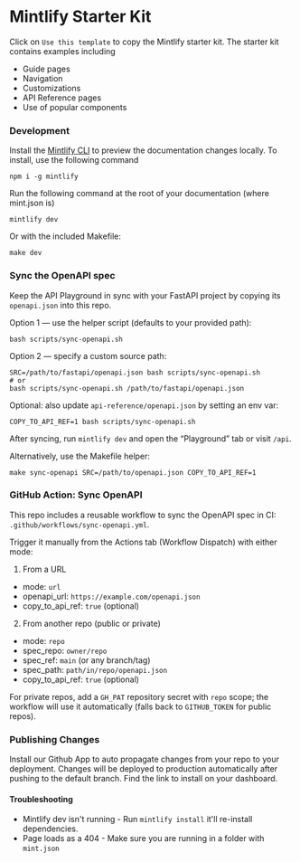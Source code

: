 # Mintlify Starter Kit

Click on `Use this template` to copy the Mintlify starter kit. The starter kit contains examples including

- Guide pages
- Navigation
- Customizations
- API Reference pages
- Use of popular components

### Development

Install the [Mintlify CLI](https://www.npmjs.com/package/mintlify) to preview the documentation changes locally. To install, use the following command

```
npm i -g mintlify
```

Run the following command at the root of your documentation (where mint.json is)

```
mintlify dev
```

Or with the included Makefile:

```
make dev
```

### Sync the OpenAPI spec

Keep the API Playground in sync with your FastAPI project by copying its `openapi.json` into this repo.

Option 1 — use the helper script (defaults to your provided path):

```
bash scripts/sync-openapi.sh
```

Option 2 — specify a custom source path:

```
SRC=/path/to/fastapi/openapi.json bash scripts/sync-openapi.sh
# or
bash scripts/sync-openapi.sh /path/to/fastapi/openapi.json
```

Optional: also update `api-reference/openapi.json` by setting an env var:

```
COPY_TO_API_REF=1 bash scripts/sync-openapi.sh
```

After syncing, run `mintlify dev` and open the “Playground” tab or visit `/api`.

Alternatively, use the Makefile helper:

```
make sync-openapi SRC=/path/to/openapi.json COPY_TO_API_REF=1
```

### GitHub Action: Sync OpenAPI

This repo includes a reusable workflow to sync the OpenAPI spec in CI: `.github/workflows/sync-openapi.yml`.

Trigger it manually from the Actions tab (Workflow Dispatch) with either mode:

1) From a URL

- mode: `url`
- openapi_url: `https://example.com/openapi.json`
- copy_to_api_ref: `true` (optional)

2) From another repo (public or private)

- mode: `repo`
- spec_repo: `owner/repo`
- spec_ref: `main` (or any branch/tag)
- spec_path: `path/in/repo/openapi.json`
- copy_to_api_ref: `true` (optional)

For private repos, add a `GH_PAT` repository secret with `repo` scope; the workflow will use it automatically (falls back to `GITHUB_TOKEN` for public repos).

### Publishing Changes

Install our Github App to auto propagate changes from your repo to your deployment. Changes will be deployed to production automatically after pushing to the default branch. Find the link to install on your dashboard. 

#### Troubleshooting

- Mintlify dev isn't running - Run `mintlify install` it'll re-install dependencies.
- Page loads as a 404 - Make sure you are running in a folder with `mint.json`
